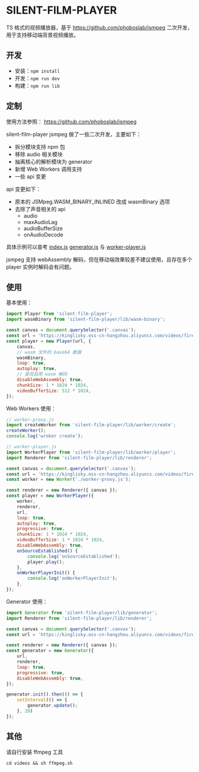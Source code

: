 # SILENT-FILM-PLAYER

TS 格式的视频播放器，基于 https://github.com/phoboslab/jsmpeg 二次开发，用于支持移动端背景视频播放。

## 开发

- 安装：`npm install`
- 开发：`npm run dev`
- 构建：`npm run lib`

## 定制

使用方法参照： https://github.com/phoboslab/jsmpeg 

silent-film-player jsmpeg 做了一些二次开发，主要如下：

- 拆分模块支持 npm 包
- 移除 audio 相关模块
- 抽离核心的解析模块为 generator
- 新增 Web Workers 调用支持
- 一些 api 变更

api 变更如下：
- 原本的 JSMpeg.WASM_BINARY_INLINED 改成 wasmBinary 选项
- 去除了声音相关的 api
  - audio
  - maxAudioLag
  - audioBufferSize
  - onAudioDecode

具体示例可以查考 [index.js](./index.js) [generator.js](./generator.js) 与 [worker-player.js](./worker-player.js)

jsmpeg 支持 webAssembly 解码，但在移动端效果较差不建议使用，且存在多个 player 实例时解码会有问题。

## 使用

基本使用：
```javascript
import Player from 'silent-film-player';
import wasmBinary from 'silent-film-player/lib/wasm-binary';

const canvas = document.querySelector('.canvas');
const url = 'https://kinglisky.oss-cn-hangzhou.aliyuncs.com/videos/fireworks.ts';
const player = new Player(url, {
    canvas,
    // wasm 文件的 base64 数据 
    wasmBinary,
    loop: true,
    autoplay: true,
    // 是否启用 wasm 解码
    disableWebAssembly: true, 
    chunkSize: 1 * 1024 * 1024,
    videoBufferSize: 512 * 1024,
});
```
Web Workers 使用：
```javascript
// worker-proxy.js
import createWorker from 'silent-film-player/lib/worker/create';
createWorker();
console.log('wroker create');

// worker-player.js
import WorkerPlayer from 'silent-film-player/lib/worker/player';
import Renderer from 'silent-film-player/lib/renderer';

const canvas = document.querySelector('.canvas');
const url = 'https://kinglisky.oss-cn-hangzhou.aliyuncs.com/videos/fireworks.ts';
const worker = new Worker('./worker-proxy.js');

const renderer = new Renderer({ canvas });
const player = new WorkerPlayer({
    worker,
    renderer,
    url,
    loop: true,
    autoplay: true,
    progressive: true,
    chunkSize: 1 * 1024 * 1024,
    videoBufferSize: 1 * 1024 * 1024,
    disableWebAssembly: true,
    onSourceEstablished() {
        console.log('onSourceEstablished');
        player.play();
    },
    onWorkerPlayerInit() {
        console.log('onWorkerPlayerInit');
    },
});
```

Generator 使用：
```javascript
import Generator from 'silent-film-player/lib/generator';
import Renderer from 'silent-film-player/lib/renderer';

const canvas = document.querySelector('.canvas');
const url = 'https://kinglisky.oss-cn-hangzhou.aliyuncs.com/videos/fireworks.ts';

const renderer = new Renderer({ canvas });
const generator = new Generator({
    url,
    renderer,
    loop: true,
    progressive: true,
    disableWebAssembly: true,
});

generator.init().then(() => {
    setInterval(() => {
        generator.update();
    }, 20)
});
```

## 其他

请自行安装 ffmpeg 工具
```
cd videos && sh ffmpeg.sh
```
